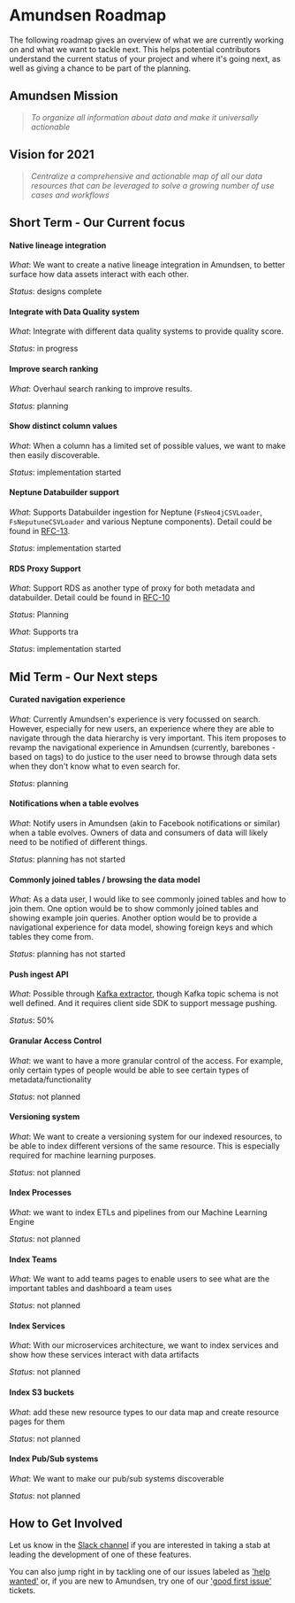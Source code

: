 # Amundsen Roadmap

The following roadmap gives an overview of what we are currently working on and what we want to tackle next. This helps potential contributors understand the current status of your project and where it's going next, as well as giving a chance to be part of the planning.

## Amundsen Mission

> _To organize all information about data and make it universally actionable_

## Vision for 2021

> _Centralize a comprehensive and actionable map of all our data resources that can be leveraged to solve a growing number of use cases and workflows_

## Short Term - Our Current focus

#### Native lineage integration

_What_: We want to create a native lineage integration in Amundsen, to better surface how data assets interact with each other.

_Status_: designs complete

#### Integrate with Data Quality system

_What_: Integrate with different data quality systems to provide quality score.

_Status_: in progress

#### Improve search ranking

_What_: Overhaul search ranking to improve results.

_Status_: planning

#### Show distinct column values

_What_: When a column has a limited set of possible values, we want to make then easily discoverable.

_Status_: implementation started

#### Neptune Databuilder support

_What_: Supports Databuilder ingestion for Neptune (`FsNeo4jCSVLoader`, `FsNeputuneCSVLoader` and various Neptune components). Detail could be found in [RFC-13](https://github.com/amundsen-io/rfcs/pull/13/files).

_Status_: implementation started

#### RDS Proxy Support

_What_: Support RDS as another type of proxy for both metadata and databuilder. Detail could be found in [RFC-10](https://github.com/amundsen-io/rfcs/pull/10)

_Status_: Planning

_What_: Supports tra

_Status_: implementation started

## Mid Term - Our Next steps

#### Curated navigation experience

_What_: Currently Amundsen's experience is very focussed on search. However, especially for new users, an experience where they are able to navigate through the data hierarchy is very important. This item proposes to revamp the navigational experience in Amundsen (currently, barebones - based on tags) to do justice to the user need to browse through data sets when they don't know what to even search for.

_Status_: planning

#### Notifications when a table evolves

_What_: Notify users in Amundsen (akin to Facebook notifications or similar) when a table evolves. Owners of data and consumers of data will likely need to be notified of different things.

_Status_: planning has not started

#### Commonly joined tables / browsing the data model

_What_: As a data user, I would like to see commonly joined tables and how to join them.
One option would be to show commonly joined tables and showing example join queries. Another option would be to provide a navigational experience for data model, showing foreign keys and which tables they come from.

_Status_: planning has not started

#### Push ingest API

_What_: Possible through [Kafka extractor](https://github.com/amundsen-io/amundsendatabuilder/blob/master/databuilder/extractor/kafka_source_extractor.py), though Kafka topic schema is not well defined. And it requires client side SDK to support message pushing.

_Status_: 50%

#### Granular Access Control

_What_: we want to have a more granular control of the access. For example, only certain types of people would be able to see certain types of metadata/functionality

_Status_: not planned

#### Versioning system

_What_: We want to create a versioning system for our indexed resources, to be able to index different versions of the same resource. This is especially required for machine learning purposes.

_Status_: not planned

#### Index Processes

_What_: we want to index ETLs and pipelines from our Machine Learning Engine

_Status_: not planned

#### Index Teams

_What_: We want to add teams pages to enable users to see what are the important tables and dashboard a team uses

_Status_: not planned

#### Index Services

_What_: With our microservices architecture, we want to index services and show how these services interact with data artifacts

_Status_: not planned

#### Index S3 buckets

_What_: add these new resource types to our data map and create resource pages for them

_Status_: not planned

#### Index Pub/Sub systems

_What_: We want to make our pub/sub systems discoverable

_Status_: not planned

## How to Get Involved

Let us know in the [Slack channel](https://app.slack.com/client/TGFR0CZM3/CGFBVT23V) if you are interested in taking a stab at leading the development of one of these features.

You can also jump right in by tackling one of our issues labeled as ['help wanted'](https://github.com/amundsen-io/amundsen/labels/help%20wanted) or, if you are new to Amundsen, try one of our ['good first issue'](https://github.com/amundsen-io/amundsen/labels/good%20first%20issue) tickets.
